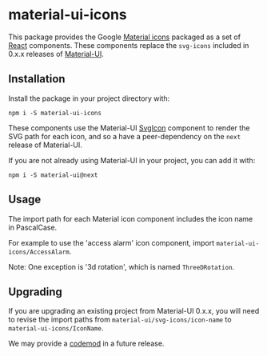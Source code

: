 # material-ui-icons

This package provides the Google [Material icons](https://material.io/icons/) packaged as a set of
[React](https://facebook.github.io/react/) components. These components replace the `svg-icons` included in
 0.x.x releases of [Material-UI](http://material-ui.com).

## Installation

Install the package in your project directory with:

```
npm i -S material-ui-icons
```

These components use the Material-UI [SvgIcon](http://material-ui.com/#/style/icons) component to
render the SVG path for each icon, and so a have a peer-dependency on the `next` release of Material-UI.

If you are not already using Material-UI in your project, you can add it with:

```
npm i -S material-ui@next
```

## Usage

The import path for each Material icon component includes the icon name in PascalCase.

For example to use the 'access alarm' icon component, import `material-ui-icons/AccessAlarm`.

Note: One exception is '3d rotation', which is named `ThreeDRotation`.

## Upgrading

If you are upgrading an existing project from Material-UI 0.x.x, you will need to revise the import paths 
from `material-ui/svg-icons/icon-name` to `material-ui-icons/IconName`.

We may provide a [codemod](https://github.com/facebook/codemod) in a future release.
